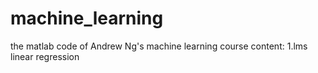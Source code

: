 machine_learning
================

the matlab code of Andrew Ng's machine learning course 
content:
1.lms linear regression
